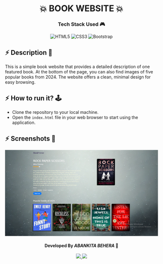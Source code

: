 <h1 align='center'><b>💥 BOOK WEBSITE 💥</b></h1>

<!-- -------------------------------------------------------------------------------------------------------------- -->

<h3 align='center'>Tech Stack Used 🎮</h3>
<!-- enlist all the technologies used to create this project from them (Remove comment using 'ctrl+z' or 'command+z') -->

<div align='center'>

   ![HTML5](https://img.shields.io/badge/html5-%23E34F26.svg?style=for-the-badge&logo=html5&logoColor=white) 
   ![CSS3](https://img.shields.io/badge/css3-%231572B6.svg?style=for-the-badge&logo=css3&logoColor=white) 
   ![Bootstrap](https://img.shields.io/badge/bootstrap-%238511FA.svg?style=for-the-badge&logo=bootstrap&logoColor=white) 
</div>

## :zap: Description 📃

<div>
  <!-- <p>Add Description of the project</p> -->
    <p>This is a simple book website that provides a detailed description of one featured book. At the bottom of the page, you can also find images of five popular books from 2024. The website offers a clean, minimal design for easy browsing.

</p>
</div>


<!-- -------------------------------------------------------------------------------------------------------------- -->

## :zap: How to run it? 🕹️

<!-- Add steps how to run this project -->
- Clone the repository to your local machine.
- Open the `index.html` file in your web browser to start using the application.


<!-- -------------------------------------------------------------------------------------------------------------- -->

## :zap: Screenshots 📸
<!-- add the screenshot of the project (Mandatory) -->
![Screenshot](screenshot.webp)

<!-- -------------------------------------------------------------------------------------------------------------- -->

<h4 align='center'>Developed By <b><i>ABANKITA BEHERA</i></b> 👦</h4>
<p align='center'>
  <a href='www.linkedin.com/in/abankita-behera-210836227'>
    <img src='https://img.shields.io/badge/linkedin-%230077B5.svg?style=for-the-badge&logo=linkedin&logoColor=white' />
  </a>
  <a href='https://github.com/Abankita'>
    <img src='https://img.shields.io/badge/github-%23121011.svg?style=for-the-badge&logo=github&logoColor=white' />
  </a>
</p>
